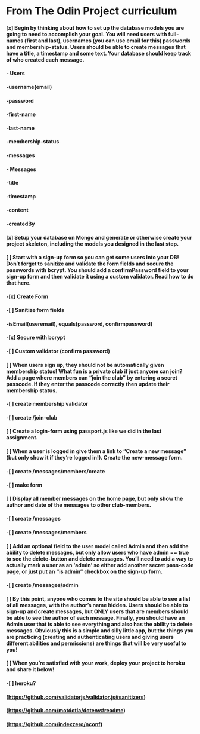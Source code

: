 # From The Odin Project curriculum

#### [x] Begin by thinking about how to set up the database models you are going to need to accomplish your goal. You will need users with full-names (first and last), usernames (you can use email for this) passwords and membership-status. Users should be able to create messages that have a title, a timestamp and some text. Your database should keep track of who created each message.

#### - Users
####   -username(email)
####   -password
####   -first-name
####   -last-name
####   -membership-status
####   -messages

#### - Messages
####   -title
####   -timestamp
####   -content
####   -createdBy

#### [x] Setup your database on Mongo and generate or otherwise create your project skeleton, including the models you designed in the last step.

#### [ ] Start with a sign-up form so you can get some users into your DB! Don’t forget to sanitize and validate the form fields and secure the passwords with bcrypt. You should add a confirmPassword field to your sign-up form and then validate it using a custom validator. Read how to do that here.

#### -[x] Create Form

#### -[ ] Sanitize form fields
####   -isEmail(useremail), equals(password, confirmpassword)

#### -[x] Secure with bcrypt

#### -[ ] Custom validator (confirm password)

#### [ ] When users sign up, they should not be automatically given membership status! What fun is a private club if just anyone can join? Add a page where members can “join the club” by entering a secret passcode. If they enter the passcode correctly then update their membership status.
####   -[ ] create membership validator
####   -[ ] create /join-club


#### [ ] Create a login-form using passport.js like we did in the last assignment.

#### [ ] When a user is logged in give them a link to “Create a new message” (but only show it if they’re logged in!). Create the new-message form.
####   -[ ] create /messages/members/create
####   -[ ] make form

#### [ ] Display all member messages on the home page, but only show the author and date of the messages to other club-members.
####   -[ ] create /messages
####   -[ ] create /messages/members

#### [ ] Add an optional field to the user model called Admin and then add the ability to delete messages, but only allow users who have admin == true to see the delete-button and delete messages. You’ll need to add a way to actually mark a user as an ‘admin’ so either add another secret pass-code page, or just put an “is admin” checkbox on the sign-up form.
####   -[ ] create /messages/admin

#### [ ] By this point, anyone who comes to the site should be able to see a list of all messages, with the author’s name hidden. Users should be able to sign-up and create messages, but ONLY users that are members should be able to see the author of each message. Finally, you should have an Admin user that is able to see everything and also has the ability to delete messages. Obviously this is a simple and silly little app, but the things you are practicing (creating and authenticating users and giving users different abilities and permissions) are things that will be very useful to you!

#### [ ] When you’re satisfied with your work, deploy your project to heroku and share it below!
#### -[ ] heroku?







#### (https://github.com/validatorjs/validator.js#sanitizers)
#### (https://github.com/motdotla/dotenv#readme)
#### (https://github.com/indexzero/nconf)